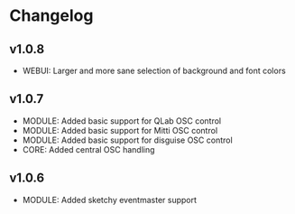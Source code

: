 # Changelog

## v1.0.8
* WEBUI: Larger and more sane selection of background and font colors

## v1.0.7
* MODULE: Added basic support for QLab OSC control
* MODULE: Added basic support for Mitti OSC control
* MODULE: Added basic support for disguise OSC control
* CORE: Added central OSC handling

## v1.0.6
* MODULE: Added sketchy eventmaster support
